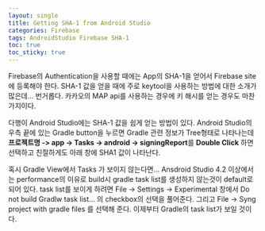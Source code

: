```yaml
---
layout: single
title: Getting SHA-1 from Android Studio
categories: Firebase
tags: AndroidStudio Firebase SHA-1
toc: true  
toc_sticky: true 
---
```


Firebase의 Authentication을 사용할 때에는 App의 SHA-1을 얻어서 Firebase site에  등록해야 한다.
SHA-1 값을 얻을 때에 주로 keytool을 사용하는 방법에 대한 소개가 많은데... 번거롭다.
카카오의 MAP api를 사용하는 경우에 키 해시를 얻는 경우도 마찬가지이다.

다행이 Android Studio에는 SHA-1 값을 쉽게 얻는 방법이 있다.
Android Studio의 우측 끝에 있는 Gradle button을 누르면 Gradle 관련 정보가 Tree형태로 나타나는데 
**프로젝트명 -> app -> Tasks -> android -> signingReport**를 **Double Click** 하면 선택하고 
친절하게도 아래 창에 SHA1 값이 나타난다.

혹시 Gradle View에서 Tasks 가 보이지 않는다면...
Ansdroid Studio 4.2 이상에서는 performance의 이유로 build시 gradle task list를  생성하지 않는것이 default로 되어 있다.
task list를 보이게 하려면 File -> Settings -> Experimental 창에서 Do not build Gradlw task list... 의 checkbox의 선택을 풀어준다.
그리고 File -> Syng project with gradle files 를 선택해 준다. 이제부터 Gradle의 task list가 보일 것이다.

